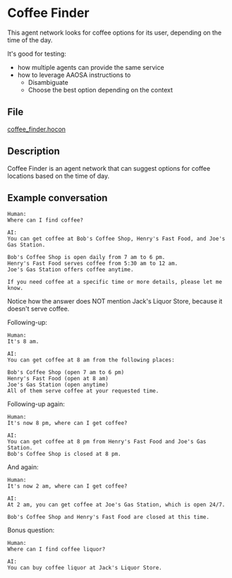 # Coffee Finder

This agent network looks for coffee options for its user,
depending on the time of the day.

It's good for testing:

* how multiple agents can provide the same service
* how to leverage AAOSA instructions to
  * Disambiguate
  * Choose the best option depending on the context

## File

[coffee_finder.hocon](../../../registries/basic/coffee_finder.hocon)

## Description

Coffee Finder is an agent network that can suggest options for coffee locations
based on the time of day.

## Example conversation

```text
Human:
Where can I find coffee?

AI:
You can get coffee at Bob's Coffee Shop, Henry's Fast Food, and Joe's Gas Station.

Bob's Coffee Shop is open daily from 7 am to 6 pm.
Henry's Fast Food serves coffee from 5:30 am to 12 am.
Joe's Gas Station offers coffee anytime.

If you need coffee at a specific time or more details, please let me know.
```
Notice how the answer does NOT mention Jack's Liquor Store, because it doesn't serve coffee.

Following-up: 

```text
Human:
It's 8 am.

AI:
You can get coffee at 8 am from the following places:

Bob's Coffee Shop (open 7 am to 6 pm)
Henry's Fast Food (open at 8 am)
Joe's Gas Station (open anytime)
All of them serve coffee at your requested time.
```

Following-up again:

```text
Human:
It's now 8 pm, where can I get coffee?

AI:
You can get coffee at 8 pm from Henry's Fast Food and Joe's Gas Station. 
Bob's Coffee Shop is closed at 8 pm.
```

And again:
```text
Human:
It's now 2 am, where can I get coffee?

AI:
At 2 am, you can get coffee at Joe's Gas Station, which is open 24/7.

Bob's Coffee Shop and Henry's Fast Food are closed at this time.
```

Bonus question:
```text
Human:
Where can I find coffee liquor?

AI:
You can buy coffee liquor at Jack's Liquor Store.
```
